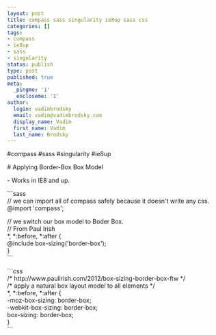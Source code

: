 ```yaml
---
layout: post
title: compass sass singularity ie8up sass css
categories: []
tags:
- compass
- ie8up
- sass
- singularity
status: publish
type: post
published: true
meta:
  _pingme: '1'
  _encloseme: '1'
author:
  login: vadimbrodsky
  email: vadim@vadimbrodsky.com
  display_name: Vadim
  first_name: Vadim
  last_name: Brodsky
---
```

<p>#compass #sass #singularity #ie8up</p>
<p># Applying Border-Box Box Model</p>
<p>- Works in IE8 and up.</p>
<p>```sass<br />
// we can import all of compass safely because it doesn't write any css.<br />
@import 'compass';</p>
<p>// we switch our box model to Boder Box.<br />
// From Paul Irish<br />
*, *:before, *:after {<br />
    @include box-sizing('border-box');<br />
}<br />
```</p>
<p>```css<br />
/* http://www.paulirish.com/2012/box-sizing-border-box-ftw */<br />
/* apply a natural box layout model to all elements */<br />
*, *:before, *:after {<br />
  -moz-box-sizing: border-box;<br />
  -webkit-box-sizing: border-box;<br />
  box-sizing: border-box;<br />
 }<br />
```</p>
